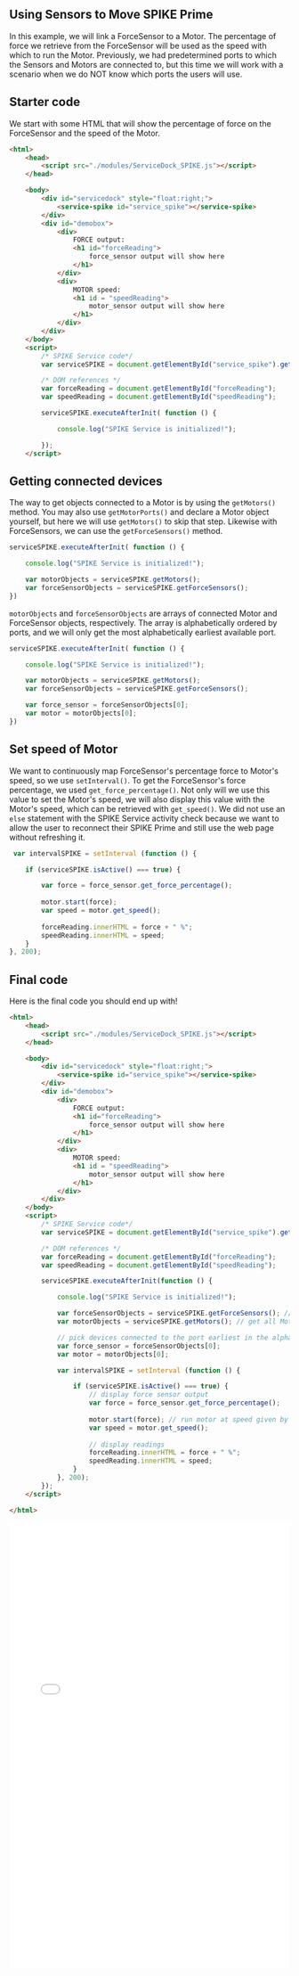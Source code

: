 ## Using Sensors to Move SPIKE Prime
In this example, we will link a ForceSensor to a Motor. The percentage of force we retrieve from the ForceSensor will be used as the speed with which to run the Motor. Previously, we had predetermined ports to which the Sensors and Motors are connected to, but this time we will work with a scenario when we do NOT know which ports the users will use.

## Starter code
We start with some HTML that will show the percentage of force on the ForceSensor and the speed of the Motor.
```html
<html>
    <head>
        <script src="./modules/ServiceDock_SPIKE.js"></script>
    </head>

    <body>
        <div id="servicedock" style="float:right;">
            <service-spike id="service_spike"></service-spike>
        </div>
        <div id="demobox">
            <div>
                FORCE output:
                <h1 id="forceReading">
                    force_sensor output will show here
                </h1>
            </div>
            <div>
                MOTOR speed:
                <h1 id = "speedReading">
                    motor_sensor output will show here
                </h1>
            </div>
        </div>
    </body>
    <script>
        /* SPIKE Service code*/
        var serviceSPIKE = document.getElementById("service_spike").getService();

        /* DOM references */
        var forceReading = document.getElementById("forceReading");
        var speedReading = document.getElementById("speedReading");

        serviceSPIKE.executeAfterInit( function () {

            console.log("SPIKE Service is initialized!");

        });
    </script>
```

## Getting connected devices
The way to get objects connected to a Motor is by using the `getMotors()` method. You may also use `getMotorPorts()` and declare a Motor object yourself, but here we will use `getMotors()` to skip that step. Likewise with ForceSensors, we can use the `getForceSensors()` method. 

```javascript
serviceSPIKE.executeAfterInit( function () {

    console.log("SPIKE Service is initialized!");

    var motorObjects = serviceSPIKE.getMotors();
    var forceSensorObjects = serviceSPIKE.getForceSensors();
})
```

`motorObjects` and `forceSensorObjects` are arrays of connected Motor and ForceSensor objects, respectively. The array is alphabetically ordered by ports, and we will only get the most alphabetically earliest available port.

```javascript
serviceSPIKE.executeAfterInit( function () {

    console.log("SPIKE Service is initialized!");

    var motorObjects = serviceSPIKE.getMotors();
    var forceSensorObjects = serviceSPIKE.getForceSensors(); 

    var force_sensor = forceSensorObjects[0];
    var motor = motorObjects[0];
})
```

## Set speed of Motor

We want to continuously map ForceSensor's percentage force to Motor's speed, so we use `setInterval()`. To get the ForceSensor's force percentage, we used `get_force_percentage()`. Not only will we use this value to set the Motor's speed, we will also display this value with the Motor's speed, which can be retrieved with `get_speed()`. We did not use an `else` statement with the SPIKE Service activity check because we want to allow the user to reconnect their SPIKE Prime and still use the web page without refreshing it.

```javascript
 var intervalSPIKE = setInterval (function () {

    if (serviceSPIKE.isActive() === true) {

        var force = force_sensor.get_force_percentage();
        
        motor.start(force);
        var speed = motor.get_speed();
        
        forceReading.innerHTML = force + " %";
        speedReading.innerHTML = speed;
    }
}, 200);
```

## Final code
Here is the final code you should end up with! 

```html
<html>
    <head>
        <script src="./modules/ServiceDock_SPIKE.js"></script>
    </head>

    <body>
        <div id="servicedock" style="float:right;">
            <service-spike id="service_spike"></service-spike>
        </div>
        <div id="demobox">
            <div>
                FORCE output:
                <h1 id="forceReading">
                    force_sensor output will show here
                </h1>
            </div>
            <div>
                MOTOR speed:
                <h1 id = "speedReading">
                    motor_sensor output will show here
                </h1>
            </div>
        </div>
    </body>
    <script>
        /* SPIKE Service code*/
        var serviceSPIKE = document.getElementById("service_spike").getService();

        /* DOM references */
        var forceReading = document.getElementById("forceReading");
        var speedReading = document.getElementById("speedReading");

        serviceSPIKE.executeAfterInit(function () {

            console.log("SPIKE Service is initialized!");

            var forceSensorObjects = serviceSPIKE.getForceSensors(); // get all ForceSensors connected to SPIKE Prime
            var motorObjects = serviceSPIKE.getMotors(); // get all Motors connected to SPIKE Prime

            // pick devices connected to the port earliest in the alphabet
            var force_sensor = forceSensorObjects[0];
            var motor = motorObjects[0];

            var intervalSPIKE = setInterval (function () {

                if (serviceSPIKE.isActive() === true) {
                    // display force sensor output
                    var force = force_sensor.get_force_percentage();
                    
                    motor.start(force); // run motor at speed given by the force_sensor's percentage output
                    var speed = motor.get_speed();
                    
                    // display readings
                    forceReading.innerHTML = force + " %";
                    speedReading.innerHTML = speed;
                }
            }, 200);
        });
    </script>

</html>
```



<iframe id="example-result" width="100%" height="800" frameborder="0" src="servicedock_forceToMotor.html"></iframe>